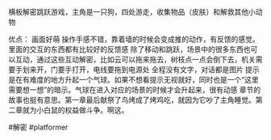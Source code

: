 横板解密跳跃游戏，主角是一只狗，四处游走，收集物品（皮肤）和解救其他小动物

优点：
画面好萌
操作手感不错，靠着墙的时候会变成推的动作，有反馈的感觉。里面的交互的东西都有比较好的反馈感
除了移动和跳跃，场景中的很多东西也可以互动，通过这些互动解密，比如云可以拖来拖去，树枝点一点会倒下去，机关需要手划来开，门要手打开，电线要拖到电源处
全程没有文字，对话都是图片
提示是在有难度的地方升起一个气球。如果不想看提示无视就好，同时也是一个“这里需要想一想”的暗示。气球在进入对应的场景的时候才会升起来，很有动感
章节的故事也挺有意思。第一章最后献祭了鸟烤成了烤鸡吃，就因为它吵了主角睡觉。第二章就为小白鼠的权益做斗争。啊这。


#解密 #platformer 
